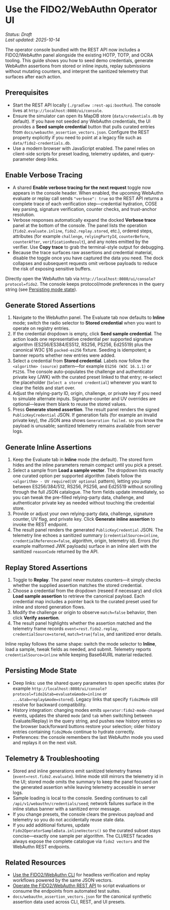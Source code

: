 # Use the FIDO2/WebAuthn Operator UI

_Status: Draft_  
_Last updated: 2025-10-14_

The operator console bundled with the REST API now includes a FIDO2/WebAuthn panel alongside the existing HOTP, TOTP, and OCRA tooling. This guide shows you how to seed demo credentials, generate WebAuthn assertions from stored or inline inputs, replay submissions without mutating counters, and interpret the sanitized telemetry that surfaces after each action.

## Prerequisites
- Start the REST API locally (`./gradlew :rest-api:bootRun`). The console lives at `http://localhost:8080/ui/console`.
- Ensure the simulator can open its MapDB store (`data/credentials.db` by default). If you have not seeded any WebAuthn credentials, the UI provides a **Seed sample credential** button that pulls curated entries from `docs/webauthn_assertion_vectors.json`. Configure the REST property explicitly if you need to point at a legacy file such as `data/fido2-credentials.db`.
- Use a modern browser with JavaScript enabled. The panel relies on client-side scripts for preset loading, telemetry updates, and query-parameter deep links.

## Enable Verbose Tracing
- A shared **Enable verbose tracing for the next request** toggle now appears in the console header. When enabled, the upcoming WebAuthn evaluate or replay call sends `"verbose": true` so the REST API returns a complete trace of each verification step—credential hydration, COSE key parsing, signature verification, counter checks, and trust-anchor resolution.
- Verbose responses automatically expand the docked **Verbose trace** panel at the bottom of the console. The panel lists the operation (`fido2.evaluate.inline`, `fido2.replay.stored`, etc.), ordered steps, attributes (for example `challenge`, `relyingPartyId`, `counterBefore`, `counterAfter`, `verificationResult`), and any notes emitted by the verifier. Use **Copy trace** to grab the terminal-style output for debugging.
- Because the trace surfaces raw assertions and credential material, disable the toggle once you have captured the data you need. The dock collapses and subsequent requests omit verbose payloads to reduce the risk of exposing sensitive buffers.

Directly open the WebAuthn tab via `http://localhost:8080/ui/console?protocol=fido2`. The console keeps protocol/mode preferences in the query string (see [Persisting mode state](#persisting-mode-state)).

## Generate Stored Assertions
1. Navigate to the WebAuthn panel. The Evaluate tab now defaults to **Inline** mode; switch the radio selector to **Stored credential** when you want to operate on registry entries.
2. If the credential dropdown is empty, click **Seed sample credential**. The action loads one representative credential per supported signature algorithm (ES256/ES384/ES512, RS256, PS256, Ed25519) plus the canonical W3C §16 `packed-es256` fixture. Seeding is idempotent; a banner reports whether new entries were added.
3. Select a credential from **Stored credential**. Labels now follow the `<algorithm> (source)` pattern—for example `ES256 (W3C 16.1.1)` or `PS256`. The console auto-populates the challenge and authenticator private key (JWK) with the curated preset linked to that entry; re-select the placeholder (`Select a stored credential`) whenever you want to clear the fields and start over.
4. Adjust the relying-party ID, origin, challenge, or private key if you need to simulate alternate inputs. Signature-counter and UV overrides are optional—leave them blank to reuse the stored values.
5. Press **Generate stored assertion**. The result panel renders the signed `PublicKeyCredential` JSON. If generation fails (for example an invalid private key), the JSON area shows `Generation failed.` so you know the payload is unusable; sanitized telemetry remains available from server logs.

## Generate Inline Assertions
1. Keep the Evaluate tab in **Inline** mode (the default). The stored form hides and the inline parameters remain compact until you pick a preset.
2. Select a sample from **Load a sample vector**. The dropdown lists exactly one curated option per supported algorithm (labels follow the `<algorithm> - UV required|UV optional` pattern), letting you jump between ES256/384/512, RS256, PS256, and Ed25519 without scrolling through the full JSON catalogue. The form fields update immediately, so you can tweak the pre-filled relying-party data, challenge, and authenticator private key as needed without touching the credential store.
3. Provide or adjust your own relying-party data, challenge, signature counter, UV flag, and private key. Click **Generate inline assertion** to invoke the REST endpoint.
4. The result panel renders the generated `PublicKeyCredential` JSON. The telemetry line echoes a sanitized summary (`credentialSource=inline`, `credentialReference=false`, algorithm, origin, telemetry id). Errors (for example malformed JWK payloads) surface in an inline alert with the sanitized `reasonCode` returned by the API.

## Replay Stored Assertions
1. Toggle to **Replay**. The panel never mutates counters—it simply checks whether the supplied assertion matches the stored credential.
2. Choose a credential from the dropdown (reseed if necessary) and click **Load sample assertion** to retrieve the canonical payload. Each credential map includes a pointer back to the curated preset used for inline and stored generation flows.
3. Modify the challenge or origin to observe `match=false` behavior, then click **Verify assertion**.
4. The result panel highlights whether the assertion matched and the telemetry frame records `event=rest.fido2.replay`, `credentialSource=stored`, `match=true|false`, and sanitized error details.

Inline replay follows the same shape: switch the mode selector to **Inline**, load a sample, tweak fields as needed, and submit. Telemetry reports `credentialSource=inline` while keeping Base64URL material redacted.

## Persisting Mode State
- Deep links: use the shared query parameters to open specific states (for example `http://localhost:8080/ui/console?protocol=fido2&tab=evaluate&mode=inline` or `...&tab=replay&mode=stored`). Legacy links that specify `fido2Mode` still resolve for backward compatibility.
- History integration: changing modes emits `operator:fido2-mode-changed` events, updates the shared `mode` (and `tab` when switching between Evaluate/Replay) in the query string, and pushes new history entries so the browser back/forward buttons restore your selection; older history entries containing `fido2Mode` continue to hydrate correctly.
- Preferences: the console remembers the last WebAuthn mode you used and replays it on the next visit.

## Telemetry & Troubleshooting
- Stored and inline generations emit sanitized telemetry frames (`event=rest.fido2.evaluate`). Inline mode still mirrors the telemetry id in the UI; stored mode omits the summary to keep the panel focused on the generated assertion while leaving telemetry accessible in server logs.
- Sample loading is local to the console. Seeding continues to call `/api/v1/webauthn/credentials/seed`; network failures surface in the inline status banner with a sanitized error message.
- If you change presets, the console clears the previous payload and telemetry so you do not accidentally reuse stale data.
- If you add additional fixtures, update `Fido2OperatorSampleData.inlineVectors()` so the curated subset stays concise—exactly one sample per algorithm. The CLI/REST facades always expose the complete catalogue via `fido2 vectors` and the WebAuthn REST endpoints.

## Related Resources
- [Use the FIDO2/WebAuthn CLI](use-fido2-cli-operations.md) for headless verification and replay workflows powered by the same JSON vectors.
- [Operate the FIDO2/WebAuthn REST API](use-fido2-rest-operations.md) to script evaluations or consume the endpoints from automated test suites.
- `docs/webauthn_assertion_vectors.json` for the canonical synthetic assertion data used across CLI, REST, and UI presets.
